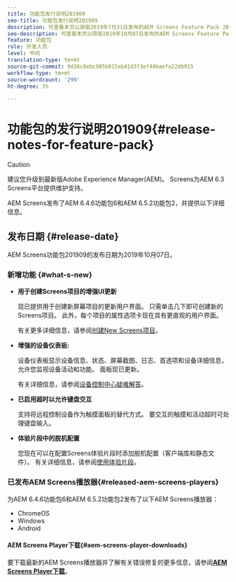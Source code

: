 ```yaml
---
title: 功能包发行说明201909
seo-title: 功能包发行说明201909
description: 可查看本页以获取2019年7月31日发布的AEM Screens Feature Pack 201909的相关信息。
seo-description: 可查看本页以获取2019年10月07日发布的AEM Screens Feature Pack 201909的相关信息。
feature: 功能包
role: 开发人员
level: 中间
translation-type: tm+mt
source-git-commit: 9d36c0ebc985b815ab41d3f3ef44baefa22db915
workflow-type: tm+mt
source-wordcount: '299'
ht-degree: 3%

---
```



# 功能包的发行说明201909{#release-notes-for-feature-pack}

>[!CAUTION]
>
>建议您升级到最新版Adobe Experience Manager(AEM)。 Screens为AEM 6.3 Screens平台提供维护支持。

AEM Screens发布了AEM 6.4.6功能包6和AEM 6.5.2功能包2，并提供以下详细信息。

## 发布日期 {#release-date}

AEM Screens功能包201909的发布日期为2019年10月07日。

### 新增功能 {#what-s-new}

* **用于创建Screens项目的增强UI更新**

   现已提供用于创建新屏幕项目的更新用户界面。 只需单击几下即可创建新的Screens项目。 此外，每个项目的属性选项卡现在具有更直观的用户界面。

   有关更多详细信息，请参阅[创建New Screens项目](creating-a-screens-project.md)。

* **增强的设备仪表板:**

   设备仪表板显示设备信息、状态、屏幕截图、日志、首选项和设备详细信息，允许您监视设备活动和功能。 面板现已更新。

   有关详细信息，请参阅[设备控制中心疑难解答](monitoring-screens.md)。

* **已启用超时以允许键盘交互**

   支持将远程控制设备作为触摸面板的替代方式。 要交互的触摸和活动超时可处理键盘输入。

* **体验片段中的脱机配置**

   您现在可以在配置Screens体验片段时添加脱机配置（客户端库和静态文件）。
有关详细信息，请参阅[使用体验片段](experience-fragments-in-screens.md)。

### 已发布AEM Screens播放器{#released-aem-screens-players}

为AEM 6.4.6功能包6和AEM 6.5.2功能包2发布了以下AEM Screens播放器：

* ChromeOS
* Windows
* Android

#### AEM Screens Player下载{#aem-screens-player-downloads}

要下载最新的AEM Screens播放器并了解有关错误修复的更多信息，请参阅&#x200B;[**AEM Screens Player下载**](https://download.macromedia.com/screens/)。
